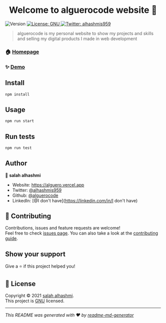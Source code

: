 <h1 align="center">Welcome to alguerocode website 👋</h1>
<p>
  <img alt="Version" src="https://img.shields.io/badge/version-1.0.0-blue.svg?cacheSeconds=2592000" />
  <a href="https://github.com/alguerocode/alguero.tk/blob/main/LICENSE" target="_blank">
    <img alt="License: GNU" src="https://img.shields.io/badge/License-GNU-yellow.svg" />
  </a>
  <a href="https://twitter.com/alhashmis959" target="_blank">
    <img alt="Twitter: alhashmis959" src="https://img.shields.io/twitter/follow/alhashmis959.svg?style=social" />
  </a>
</p>

> alguerocode is my personal website to show my projects and skills and selling my digital products I made in web development

### 🏠 [Homepage](https://github.com/alhashmicode/website#readme)

### ✨ [Demo](https://alguero.vercel.app)

## Install

```sh
npm install
```

## Usage

```sh
npm run start
```

## Run tests

```sh
npm run test
```

## Author

👤 **salah alhashmi**

* Website: https://alguero.vercel.app
* Twitter: [@alhashmis959](https://twitter.com/alhashmis959)
* Github: [@alguerocode](https://github.com/alguerocode)
* LinkedIn: [@I don't have](https://linkedin.com/in/I don't have)

## 🤝 Contributing

Contributions, issues and feature requests are welcome!<br />Feel free to check [issues page](https://github.com/alguerocode/alguero.tk/issues). You can also take a look at the [contributing guide](ssh://git@github.com/alhashmicode/website/blob/master/CONTRIBUTING.md).

## Show your support

Give a ⭐️ if this project helped you!

## 📝 License

Copyright © 2021 [salah alhashmi](https://github.com/alguerocode).<br />
This project is [GNU](https://github.com/alguerocode/alguero.tk/blob/main/LICENSE) licensed.

***
_This README was generated with ❤️ by [readme-md-generator](https://github.com/kefranabg/readme-md-generator)_